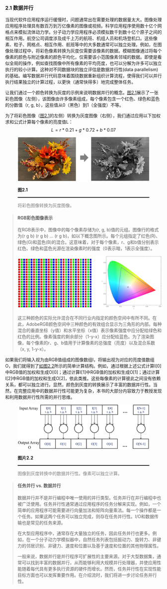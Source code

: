 ### 2.1 数据并行

当现代软件应用程序运行缓慢时，问题通常出在需要处理的数据量太大。图像处理应用程序处理具有数百万到万亿像素的图像或视频。科学应用程序使用数十亿个网格点来模拟流体动力学。分子动力学应用程序必须模拟数千到数十亿个原子之间的相互作用。航空公司调度涉及成千上万的航班、机组人员和机场登机口。这些像素、粒子、网格点、相互作用、航班等中的大多数通常可以独立处理。例如，在图像处理过程中，将彩色像素转换为灰度仅需要该像素的数据。模糊图像通过将每个像素的颜色与附近像素的颜色平均化，仅需要该小范围像素邻域的数据。即使是看似全局的操作，例如查找图像中所有像素的平均亮度，也可以分解为许多可以独立执行的较小计算。这种对不同数据块的独立评估是数据并行性(data parallelism)的基础。编写数据并行代码意味着围绕数据重新组织计算流程，使得我们可以并行执行结果独立的计算过程，以更快（通常快得多）地完成整体任务。

让我们通过一个颜色转换为灰度的示例来说明数据并行的概念。[图2.1](#fig2.1)展示了一张彩色图像（左侧），该图像由许多像素组成，每个像素包含一个红色、绿色和蓝色的分数值（r, g, b），这些值从0（黑色）到1（全强度）不等。

为了将彩色图像（[图2.1](#fig2.1)的左侧）转换为灰度图像（右侧），我们通过应用以下加权求和公式计算每个像素的亮度值L：
$$
L = r * 0.21 + g * 0.72 + b * 0.07
$$

<figure>
    <style>
     hr {
         border: none;
         height: 2px;
         background-color: black;
         margin: 5px auto;
     }
	</style>
    <img id="fig2.1" src="..\pic\chapter2\fig2.1.jpeg">
    <figcaption>
        <p class="no-indent" style="font-weight: bold;">
        图2.1
        </p>
       	<hr style="border: none; height: 2px; background-color: black; margin: 5px auto;">
        <p class="no-indent" style="font-family: 'Arial', 'Helvetica', sans-serif;color: #808080">
            将彩色图像转换为灰度图像。
        </p>
    </figcaption>
</figure>



> #### RGB彩色图像表示
>
> 在RGB表示中，图像中的每个像素存储为(r, g, b)值的元组。图像行的格式为(r g b) (r g b) … (r g b)，如以下概念图所示。每个元组指定了红色(R)、绿色(G)和蓝色(B)的混合。这意味着，对于每个像素，r、g和b值分别表示红色、绿色和蓝色光源在渲染像素时的强度（0表示暗，1表示全强度）。
>
> ![](..\pic\chapter2\rgb.jpeg)
>
> 这三种颜色的实际允许混合在不同行业内指定的颜色空间中有所不同。在此，AdobeRGB颜色空间中三种颜色的有效组合显示为三角形的内部。每种混合的垂直坐标（y值）和水平坐标（x值）表示像素强度中应分配给绿色和红色的比例。像素强度的剩余部分（1-y-x）应分配给蓝色。为了渲染图像，每个像素的r、g、b值用于计算像素的总强度（亮度）以及混合系数（x, y, 1-y-x）。

如果我们将输入视为由RGB值组成的图像数组I，将输出视为对应的亮度值数组O，我们就得到了[如图2.2](#fig2.2)所示的简单计算结构。例如，通过根据上述公式计算I[0]中RGB值的加权和生成O[0]；通过计算I[1]中RGB值的加权和生成O[1]；通过计算I[2]中RGB值的加权和生成O[2]，依此类推。这些每像素的计算彼此之间没有依赖关系，都可以独立进行。显然，颜色到灰度的转换展示了丰富的数据并行性。当然，在完整应用中的数据并行性可能更为复杂，本书的大部分内容致力于教授发现和利用数据并行性所需的并行思维。

<figure>
    <style>
     hr {
         border: none;
         height: 2px;
         background-color: black;
         margin: 5px auto;
     }
	</style>
    <img id="fig2.2" src="..\pic\chapter2\fig2.2.jpeg">
    <figcaption>
        <p class="no-indent" style="font-weight: bold;">
        图片2.2
        </p>
       	<hr style="border: none; height: 2px; background-color: black; margin: 5px auto;">
        <p class="no-indent" style="font-family: 'Arial', 'Helvetica', sans-serif;color: #808080">
            图像到灰度转换中的数据并行性。像素可以独立计算。
        </p>
    </figcaption>
</figure>

> #### 任务并行 vs. 数据并行
>
> 数据并行并不是并行编程中唯一使用的并行类型。任务并行在并行编程中也被广泛使用。任务并行性通常通过应用程序的任务分解来实现。例如，一个简单的应用程序可能需要进行向量加法和矩阵向量乘法。每一个操作都是一个任务。如果这两个任务可以独立完成，则存在任务并行性。I/O和数据传输也是常见的任务来源。
>
> 在大型应用程序中，通常存在大量独立的任务，因此任务并行也更多。例如，在一个分子动力学模拟器中，自然任务列表包括振动力、旋转力、非键力的邻居识别、非键力、速度和位置以及基于速度和位置的其他物理属性。
>
> 一般来说，数据并行是并行程序可扩展性的主要来源。对于大型数据集，通常可以找到丰富的数据并行，从而能够利用大规模并行处理器，并使应用性能随着每代具有更多执行资源的硬件而增长。然而，任务并行性在实现性能目标方面也可以发挥重要作用。在介绍流时，我们将进一步讨论任务并行性。
